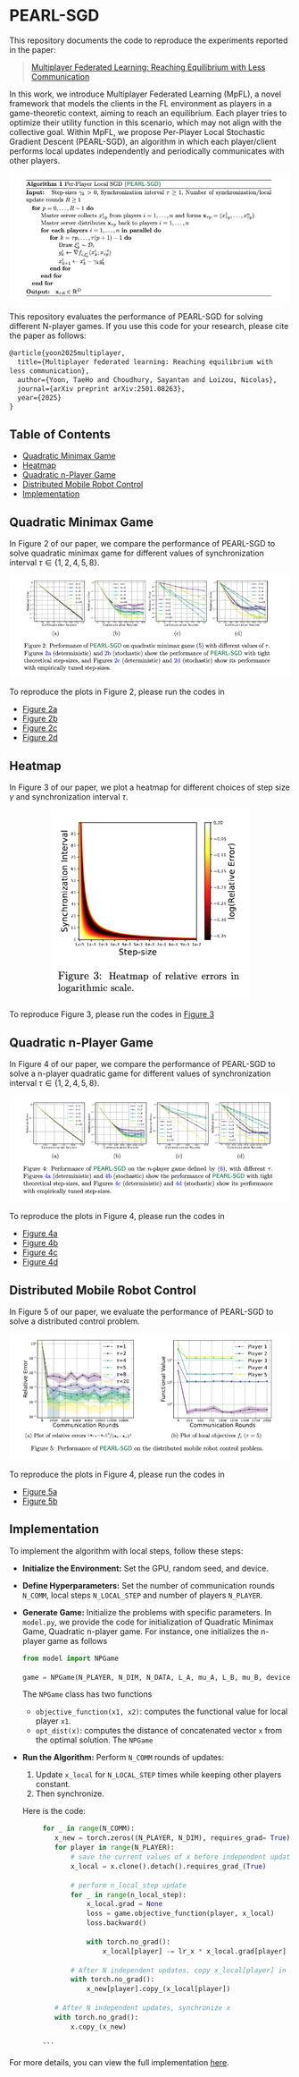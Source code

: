 # PEARL-SGD

This repository documents the code to reproduce the experiments reported in the paper:
> [Multiplayer Federated Learning: Reaching Equilibrium with Less Communication](https://arxiv.org/pdf/2501.08263?)

In this work, we introduce Multiplayer Federated Learning (MpFL), a novel framework that models the clients in the FL environment as players in a game-theoretic context, aiming to reach an equilibrium. Each player tries to optimize their utility function in this scenario, which may not align with the collective goal. Within MpFL, we propose Per-Player Local Stochastic Gradient Descent (PEARL-SGD), an algorithm in which each player/client performs local updates independently and periodically communicates with other players.

<p align="center">
  <img src="images/algorithm.png" alt="Algorithm">
</p>

This repository evaluates the performance of PEARL-SGD for solving different N-player games. If you use this code for your research, please cite the paper as follows:

```
@article{yoon2025multiplayer,
  title={Multiplayer federated learning: Reaching equilibrium with less communication},
  author={Yoon, TaeHo and Choudhury, Sayantan and Loizou, Nicolas},
  journal={arXiv preprint arXiv:2501.08263},
  year={2025}
}
```

## Table of Contents

<!--ts-->
   * [Quadratic Minimax Game](#quadratic-minimax-game)
   * [Heatmap](#heatmap)
   * [Quadratic n-Player Game](#quadratic-n-player-game)
   * [Distributed Mobile Robot Control](#distributed-mobile-robot-control)
   * [Implementation](#implementation)
<!--te-->


## Quadratic Minimax Game
In Figure 2 of our paper, we compare the performance of PEARL-SGD to solve quadratic minimax game for different values of synchronization interval $\tau \in \{ 1, 2, 4, 5, 8 \}$. 

<p align="center">
  <img src="images/fig2.png" alt="Quadratic Minimax Game">
</p>

To reproduce the plots in Figure 2, please run the codes in 
  - [Figure 2a](codes/QGv21.ipynb)
  - [Figure 2b](codes/QGv19.ipynb)
  - [Figure 2c](codes/QGv17.ipynb)
  - [Figure 2d](codes/QGv16.ipynb)

## Heatmap
In Figure 3 of our paper, we plot a heatmap for different choices of step size $\gamma$ and synchronization interval $\tau$. 

<p align="center">
  <img src="images/heatmap.png" alt="Heatmap">
</p>

To reproduce Figure 3, please run the codes in [Figure 3](codes/QGdetv1.ipynb)
  
## Quadratic n-Player Game
In Figure 4 of our paper, we compare the performance of PEARL-SGD to solve a n-player quadratic game for different values of synchronization interval $\tau \in \{ 1, 2, 4, 5, 8 \}$. 

<p align="center">
  <img src="images/fig4.png" alt="Quadratic n-Player Game">
</p>

To reproduce the plots in Figure 4, please run the codes in 
  - [Figure 4a](codes/NPv8.ipynb)
  - [Figure 4b](codes/NPv3.ipynb)
  - [Figure 4c](codes/NPv10.ipynb)
  - [Figure 4d](codes/NPv6.ipynb)

## Distributed Mobile Robot Control
In Figure 5 of our paper, we evaluate the performance of PEARL-SGD to solve a distributed control problem.

<p align="center">
  <img src="images/fig5.png" alt="Distributed Control Game">
</p>

To reproduce the plots in Figure 4, please run the codes in 
  - [Figure 5a](codes/RGv4.py)
  - [Figure 5b](codes/RGv5.py)

## Implementation
To implement the algorithm with local steps, follow these steps:
  - **Initialize the Environment:** Set the GPU, random seed, and device.
  - **Define Hyperparameters:** Set the number of communication rounds `N_COMM`, local steps `N_LOCAL_STEP` and number of players `N_PLAYER`.
  - **Generate Game:** Initialize the problems with specific parameters. In `model.py`, we provide the code for initialization of Quadratic Minimax Game, Quadratic n-player game. For instance, one initializes the n-player game as follows
    ```python
    from model import NPGame
    
    game = NPGame(N_PLAYER, N_DIM, N_DATA, L_A, mu_A, L_B, mu_B, device=device)
    ```
    The `NPGame` class has two functions
      - `objective_function(x1, x2)`: computes the functional value for local player `x1`.
      - `opt_dist(x)`: computes the distance of concatenated vector `x` from the optimal solution. 
    The `NPGame`
  - **Run the Algorithm:** Perform `N_COMM` rounds of updates:
      1. Update `x_local` for `N_LOCAL_STEP` times while keeping other players constant.
      2. Then synchronize.
    
    Here is the code:

    ```python
         for _ in range(N_COMM):
            x_new = torch.zeros((N_PLAYER, N_DIM), requires_grad= True).to(device=device)
            for player in range(N_PLAYER):
                # save the current values of x before independent updates
                x_local = x.clone().detach().requires_grad_(True)
                 
                # perform n_local_step update
                for _ in range(n_local_step):
                    x_local.grad = None
                    loss = game.objective_function(player, x_local)
                    loss.backward()
                    
                    with torch.no_grad():
                        x_local[player] -= lr_x * x_local.grad[player]  # Update x_local[player]
                
                # After N independent updates, copy x_local[player] in x_new[player]
                with torch.no_grad():
                    x_new[player].copy_(x_local[player])
            
            # After N independent updates, synchronize x
            with torch.no_grad():
                x.copy_(x_new)
           
         ```
For more details, you can view the full implementation [here](codes/NPv6.py).
 






